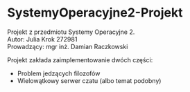 # SystemyOperacyjne2-Projekt

Projekt z przedmiotu Systemy Operacyjne 2.
<br> Autor: Julia Krok 272981
<br> Prowadzący: mgr inż. Damian Raczkowski

Projekt zakłada zaimplementowanie dwóch części:
+ Problem jedzących filozofów
+ Wielowątkowy serwer czatu (albo temat podobny)